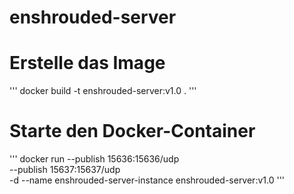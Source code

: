 # enshrouded-server

# Erstelle das Image
'''
docker build -t enshrouded-server:v1.0 .
'''

# Starte den Docker-Container
'''
docker run --publish 15636:15636/udp \
  --publish 15637:15637/udp \
  -d --name enshrouded-server-instance enshrouded-server:v1.0
'''
